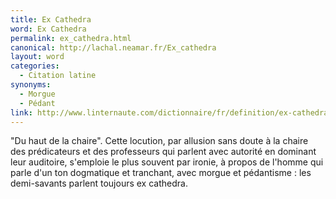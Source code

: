 ```yaml
---
title: Ex Cathedra
word: Ex Cathedra
permalink: ex_cathedra.html
canonical: http://lachal.neamar.fr/Ex_cathedra
layout: word
categories:
  - Citation latine
synonyms:
  - Morgue
  - Pédant
link: http://www.linternaute.com/dictionnaire/fr/definition/ex-cathedra/
---
```


&quot;Du haut de la chaire&quot;.
Cette locution, par allusion sans doute à la chaire des prédicateurs et des professeurs qui parlent avec autorité en dominant leur auditoire, s'emploie le plus souvent par ironie, à propos de l'homme qui parle d'un ton dogmatique et tranchant, avec morgue et pédantisme : les demi-savants parlent toujours ex cathedra.

